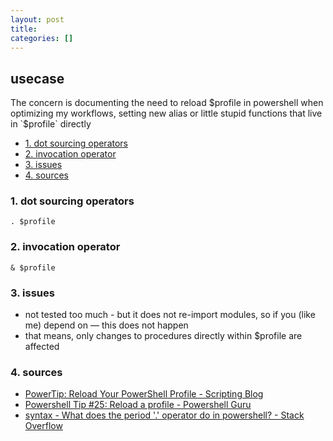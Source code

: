 ```yaml
---
layout: post
title:
categories: []
---
```

## usecase
The concern is documenting the need to reload $profile in powershell when optimizing my workflows, setting new alias or little stupid functions that live in `$profile` directly

<!-- TOC -->

- [1. dot sourcing operators](#1-dot-sourcing-operators)
- [2. invocation operator](#2-invocation-operator)
- [3. issues](#3-issues)
- [4. sources](#4-sources)

<!-- /TOC -->

### 1. dot sourcing operators

```
. $profile
```

### 2. invocation operator

```
& $profile
```

### 3. issues
* not tested too much - but it does not re-import modules, so if you (like me) depend on — this does not happen
* that means, only changes to procedures directly within $profile are affected

### 4. sources
* [PowerTip: Reload Your PowerShell Profile - Scripting Blog](https://devblogs.microsoft.com/scripting/powertip-reload-your-powershell-profile/)
* [Powershell Tip #25: Reload a profile - Powershell Guru](http://powershell-guru.com/powershell-tip-25-reload-a-profile/)
* [syntax - What does the period '.' operator do in powershell? - Stack Overflow](https://stackoverflow.com/questions/10727006/what-does-the-period-operator-do-in-powershell)
